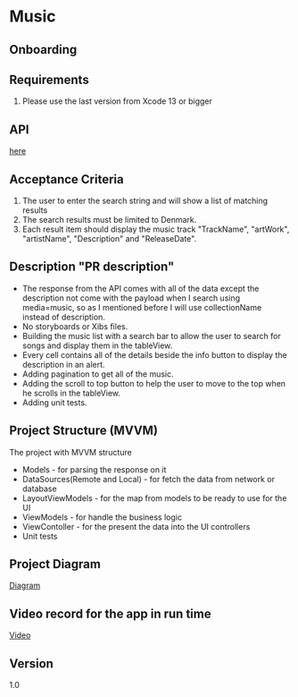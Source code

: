 # Music
## Onboarding
## Requirements
1. Please use the last version from Xcode 13 or bigger

## API
[here](https://developer.apple.com/library/archive/documentation/AudioVideo/Conceptual/iTuneSearchAPI/Searching.html#//apple_ref/doc/uid/TP40017632-CH5-SW1)

## Acceptance Criteria
1. The user to enter the search string and will show a list of matching results
2. The search results must be limited to Denmark.
3. Each result item should display the music track "TrackName", "artWork", "artistName", "Description" and "ReleaseDate".

## Description "PR description"
- The response from the API comes with all of the data except the description not come with the payload when I search using media=music, so as I mentioned before I will use collectionName instead of description.
- No storyboards or Xibs files.
- Building the music list with a search bar to allow the user to search for songs and display them in the tableView.
- Every cell contains all of the details beside the info button to display the description in an alert.
- Adding pagination to get all of the music.
- Adding the scroll to top button to help the user to move to the top when he scrolls in the tableView.
- Adding unit tests.

## Project Structure (MVVM)
The project with MVVM structure
- Models - for parsing the response on it
- DataSources(Remote and Local) - for fetch the data from network or database
- LayoutViewModels - for the map from models to be ready to use for the UI
- ViewModels - for handle the business logic
- ViewContoller - for the present the data into the UI controllers
- Unit tests

## Project Diagram
[Diagram](https://lucid.app/lucidchart/2f79dd1b-cd4c-4f80-b303-ab64ef619f95/edit?viewport_loc=-11%2C-11%2C2048%2C1203%2C0_0&invitationId=inv_81b6f980-83f1-41b3-903a-1530b7335265#)

## Video record for the app in run time
[Video](https://www.mediafire.com/file/i4t1jsdug04xzvt/Simulator+Screen+Recording+-+iPhone+14+-+2023-04-19+at+15.00.38.mp4/file)

## Version
1.0
